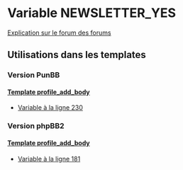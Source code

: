 # Variable NEWSLETTER_YES
[Explication sur le forum des forums](http://forum.forumactif.com/t294113-listing-des-variables#NEWSLETTER_YES)
## Utilisations dans les templates
### Version PunBB
#### [Template profile_add_body](punbb/profile_add_body.md)
* [Variable à la ligne 230](../punbb/profile_add_body.tpl#L230)
### Version phpBB2
#### [Template profile_add_body](subsilver/profile_add_body.md)
* [Variable à la ligne 181](../subsilver/profile_add_body.tpl#L181)